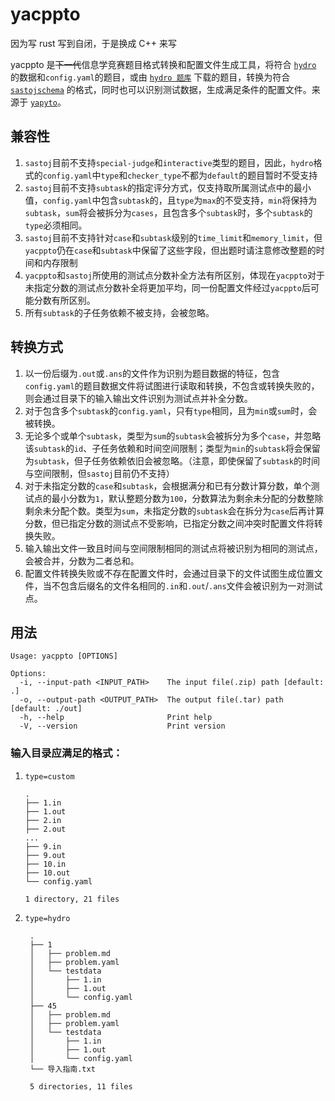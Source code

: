 # yacppto

因为写 rust 写到自闭，于是换成 C++ 来写

yacppto 是~~下一代~~信息学竞赛题目格式转换和配置文件生成工具，将符合 [`hydro`](https://github.com/hydro-dev/Hydro) 的数据和`config.yaml`的题目，或由 [`hydro 题库`](https://hydro.ac/d/tk/p) 下载的题目，转换为符合 [`sastoj`](https://github.com/NJUPT-SAST/sastoj/)[`schema`](https://github.com/Jisu-Woniu/rsjudge-test-cases-schema) 的格式，同时也可以识别测试数据，生成满足条件的配置文件。来源于 [`yapyto`](https://github.com/FishZe/yapyto)。

## 兼容性

1. `sastoj`目前不支持`special-judge`和`interactive`类型的题目，因此，`hydro`格式的`config.yaml`中`type`和`checker_type`不都为`default`的题目暂时不受支持
2. `sastoj`目前不支持`subtask`的指定评分方式，仅支持取所属测试点中的最小值，`config.yaml`中包含`subtask`的，且`type`为`max`的不受支持，`min`将保持为`subtask`，`sum`将会被拆分为`cases`，且包含多个`subtask`时，多个`subtask`的`type`必须相同。
3. `sastoj`目前不支持针对`case`和`subtask`级别的`time_limit`和`memory_limit`，但`yacppto`仍在`case`和`subtask`中保留了这些字段，但出题时请注意修改整题的时间和内存限制
4. `yacppto`和`sastoj`所使用的测试点分数补全方法有所区别，体现在`yacppto`对于未指定分数的测试点分数补全将更加平均，同一份配置文件经过`yacppto`后可能分数有所区别。
5. 所有`subtask`的子任务依赖不被支持，会被忽略。

## 转换方式
1. 以一份后缀为`.out`或`.ans`的文件作为识别为题目数据的特征，包含`config.yaml`的题目数据文件将试图进行读取和转换，不包含或转换失败的，则会通过目录下的输入输出文件识别为测试点并补全分数。
2. 对于包含多个`subtask`的`config.yaml`，只有`type`相同，且为`min`或`sum`时，会被转换。
3. 无论多个或单个`subtask`，类型为`sum`的`subtask`会被拆分为多个`case`，并忽略该`subtask`的`id`、子任务依赖和时间空间限制；类型为`min`的`subtask`将会保留为`subtask`，但子任务依赖依旧会被忽略。（注意，即使保留了`subtask`的时间与空间限制，但`sastoj`目前仍不支持）
4. 对于未指定分数的`case`和`subtask`，会根据满分和已有分数计算分数，单个测试点的最小分数为`1`，默认整题分数为`100`，分数算法为剩余未分配的分数整除剩余未分配个数。类型为`sum`，未指定分数的`subtask`会在拆分为`case`后再计算分数，但已指定分数的测试点不受影响，已指定分数之间冲突时配置文件将转换失败。
5. 输入输出文件一致且时间与空间限制相同的测试点将被识别为相同的测试点，会被合并，分数为二者总和。
6. 配置文件转换失败或不存在配置文件时，会通过目录下的文件试图生成位置文件，当不包含后缀名的文件名相同的`.in`和`.out`/`.ans`文件会被识别为一对测试点。

## 用法

```shell
Usage: yacppto [OPTIONS]

Options:
  -i, --input-path <INPUT_PATH>    The input file(.zip) path [default: .]
  -o, --output-path <OUTPUT_PATH>  The output file(.tar) path [default: ./out]
  -h, --help                       Print help
  -V, --version                    Print version
```

### 输入目录应满足的格式：
1. `type=custom`
    ```text
    .
    ├── 1.in
    ├── 1.out
    ├── 2.in
    ├── 2.out
    ...
    ├── 9.in
    ├── 9.out
    ├── 10.in
    ├── 10.out
    └── config.yaml

    1 directory, 21 files
    ```
2. `type=hydro`
   ```text
    .
    ├── 1
    │   ├── problem.md
    │   ├── problem.yaml
    │   └── testdata
    │       ├── 1.in
    │       ├── 1.out
    │       └── config.yaml
    ├── 45
    │   ├── problem.md
    │   ├── problem.yaml
    │   └── testdata
    │       ├── 1.in
    │       ├── 1.out
    │       └── config.yaml
    └── 导入指南.txt

    5 directories, 11 files
   ```
